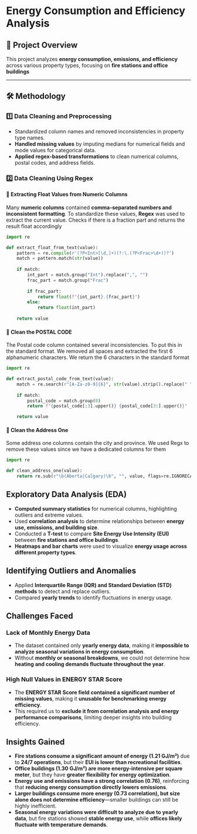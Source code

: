 # Energy Consumption and Efficiency Analysis

## 📌 Project Overview
This project analyzes **energy consumption, emissions, and efficiency** across various property types, focusing on **fire stations and office buildings**

---

## 🛠️ Methodology
### 1️⃣ Data Cleaning and Preprocessing
- Standardized column names and removed inconsistencies in property type names.
- **Handled missing values** by imputing medians for numerical fields and mode values for categorical data.
- **Applied regex-based transformations** to clean numerical columns, postal codes, and address fields.

### 2️⃣ Data Cleaning Using Regex
#### 🔹 Extracting Float Values from Numeric Columns
Many **numeric columns** contained **comma-separated numbers and inconsistent formatting**. To standardize these values, **Regex** was used to extract the current value. Checks if there is a fraction part and returns the result float accordingly

```python
import re

def extract_float_from_text(value):
    pattern = re.compile(r'(?P<Int>[\d,]+)(?:\.(?P<Frac>\d+))?')
    match = pattern.match(str(value))
    
    if match:
        int_part = match.group("Int").replace(",", "")
        frac_part = match.group("Frac")
        
        if frac_part:
            return float(f"{int_part}.{frac_part}")
        else:
            return float(int_part)
            
    return value
```


#### 🔹 Clean the POSTAL CODE
The Postal code column contained several inconsistencies. To put this in the standard format. We removed all spaces and extracted the first 6 alphanumeric characters. We return the 6 characters in the standard format

```python
import re

def extract_postal_code_from_text(value):
    match = re.search(r"[A-Za-z0-9]{6}", str(value).strip().replace(" ", ""))
    
    if match:
        postal_code = match.group(0)
        return f"{postal_code[:3].upper()} {postal_code[3:].upper()}"

    return value
```

#### 🔹 Clean the Address One
Some address one columns contain the city and province. We used Regx to remove these values since we have a dedicated columns for them

```python
import re

def clean_address_one(value):
    return re.sub(r"\b(Aberta|Calgary)\b", "", value, flags=re.IGNORECASE).strip()
```

## Exploratory Data Analysis (EDA)
- **Computed summary statistics** for numerical columns, highlighting outliers and extreme values.
- Used **correlation analysis** to determine relationships between **energy use, emissions, and building size**.
- Conducted a **T-test** to compare **Site Energy Use Intensity (EUI)** between **fire stations and office buildings**.
- **Heatmaps and bar charts** were used to visualize **energy usage across different property types**.


## Identifying Outliers and Anomalies
- Applied **Interquartile Range (IQR) and Standard Deviation (STD) methods** to detect and replace outliers.
- Compared **yearly trends** to identify fluctuations in energy usage.


## Challenges Faced
### Lack of Monthly Energy Data
- The dataset contained only **yearly energy data**, making it **impossible to analyze seasonal variations in energy consumption**.
- Without **monthly or seasonal breakdowns**, we could not determine how **heating and cooling demands fluctuate throughout the year**.

### High Null Values in ENERGY STAR Score
- The **ENERGY STAR Score field contained a significant number of missing values**, making it **unusable for benchmarking energy efficiency**.
- This required us to **exclude it from correlation analysis and energy performance comparisons**, limiting deeper insights into building efficiency.


## Insights Gained
- **Fire stations consume a significant amount of energy (1.21 GJ/m²)** due to **24/7 operations**, but their **EUI is lower than recreational facilities**.
- **Office buildings (1.30 GJ/m²) are more energy-intensive per square meter**, but they have **greater flexibility for energy optimization**.
- **Energy use and emissions have a strong correlation (0.76)**, reinforcing that **reducing energy consumption directly lowers emissions**.
- **Larger buildings consume more energy (0.73 correlation), but size alone does not determine efficiency**—smaller buildings can still be highly inefficient.
- **Seasonal energy variations were difficult to analyze due to yearly data**, but fire stations showed **stable energy use**, while **offices likely fluctuate with temperature demands**.